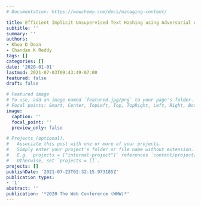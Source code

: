 ```yaml
---
# Documentation: https://wowchemy.com/docs/managing-content/

title: Efficient Implicit Unsupervised Text Hashing using Adversarial Autoencoder
subtitle: ''
summary: ''
authors:
- Khoa D Doan
- Chandan K Reddy
tags: []
categories: []
date: '2020-01-01'
lastmod: 2021-07-03T09:43:49-07:00
featured: false
draft: false

# Featured image
# To use, add an image named `featured.jpg/png` to your page's folder.
# Focal points: Smart, Center, TopLeft, Top, TopRight, Left, Right, BottomLeft, Bottom, BottomRight.
image:
  caption: ''
  focal_point: ''
  preview_only: false

# Projects (optional).
#   Associate this post with one or more of your projects.
#   Simply enter your project's folder or file name without extension.
#   E.g. `projects = ["internal-project"]` references `content/project/deep-learning/index.md`.
#   Otherwise, set `projects = []`.
projects: []
publishDate: '2021-07-23T02:32:15.973185Z'
publication_types:
- '1'
abstract: ''
publication: '*2020 The Web Conference (WWW)*'
---
```

